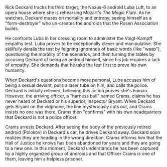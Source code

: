 Rick Deckard tracks his third target, the Nexus-6 android Luba Luft, to an opera house where she is rehearsing Mozart's *The Magic Flute*. As he watches, Deckard muses on mortality and entropy, seeing himself as a "form-destroyer" who un-creates the androids that the Rosen Association builds.

He confronts Luba in her dressing room to administer the Voigt-Kampff empathy test. Luba proves to be exceptionally clever and manipulative. She skillfully derails the test by feigning ignorance of basic words (like "wasp"), questioning the morality of the scenarios, and then turning the tables by accusing Deckard of being an android himself, since his job requires a lack of empathy. She demands that he take the test first to prove his own humanity.

When Deckard's questions become more personal, Luba accuses him of being a sexual deviant, pulls a laser tube on him, and calls the police. Deckard is initially relieved, believing this action proves she's human. However, the arriving officer, a "harness bull" named Crams, claims he has never heard of Deckard or his superior, Inspector Bryant. When Deckard gets Bryant on the vidphone, the line mysteriously cuts out, and Crams insists no one was there. Crams then "confirms" with his own headquarters that Deckard is not a police officer.

Crams arrests Deckard. After seeing the body of the previously retired android (Polokov) in Deckard's car, he drives Deckard away. Deckard soon realizes they are heading in the wrong direction. Crams informs him that the Hall of Justice he knows has been abandoned for years and they are going to a new one. In this moment, Deckard understands he has been captured by a highly organized group of androids and that Officer Crams is one of them, leaving him a helpless prisoner.